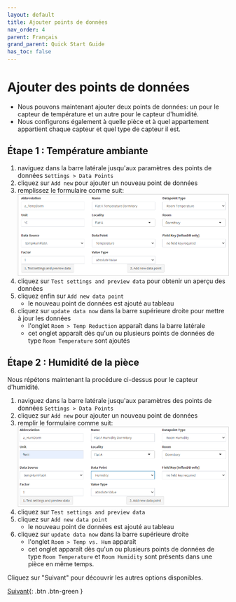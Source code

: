 ```yaml
---
layout: default
title: Ajouter points de données
nav_order: 4
parent: Français
grand_parent: Quick Start Guide
has_toc: false
---
```


# Ajouter des points de données
- Nous pouvons maintenant ajouter deux points de données: un pour le capteur de température et un autre pour le capteur d'humidité.
- Nous configurons également à quelle pièce et à quel appartement appartient chaque capteur et quel type de capteur il est.

## Étape 1 : Température ambiante
1. naviguez dans la barre latérale jusqu'aux paramètres des points de données `Settings > Data Points`
1. cliquez sur `Add new` pour ajouter un nouveau point de données
1. remplissez le formulaire comme suit:<br>
   <img src="https://raw.githubusercontent.com/hslu-ige-laes/lcm/master/docs/assets/images/settingsDataPoints_01.PNG" style="border:1px solid lightgrey"/>
1. cliquez sur `Test settings and preview data` pour obtenir un aperçu des données
1. cliquez enfin sur `Add new data point`
   - le nouveau point de données est ajouté au tableau
1. cliquez sur `update data now` dans la barre supérieure droite pour mettre à jour les données
   - l'onglet `Room > Temp Reduction` apparaît dans la barre latérale
   - cet onglet apparaît dès qu'un ou plusieurs points de données de type `Room Temperature` sont ajoutés

## Étape 2 : Humidité de la pièce
Nous répétons maintenant la procédure ci-dessus pour le capteur d'humidité.

1. naviguez dans la barre latérale jusqu'aux paramètres des points de données `Settings > Data Points`
1. cliquez sur `Add new` pour ajouter un nouveau point de données
1. remplir le formulaire comme suit:<br>
   <img src="https://raw.githubusercontent.com/hslu-ige-laes/lcm/master/docs/assets/images/settingsDataPoints_02.PNG" style="border:1px solid lightgrey"/>
1. cliquez sur `Test settings and preview data`
1. cliquez sur `Add new data point`
   - le nouveau point de données est ajouté au tableau
1. cliquez sur `update data now` dans la barre supérieure droite
   - l'onglet `Room > Temp vs. Hum` apparaît
   - cet onglet apparaît dès qu'un ou plusieurs points de données de type `Room Temperature` et `Room Humidity` sont présents dans une pièce en même temps.

Cliquez sur "Suivant" pour découvrir les autres options disponibles.

[Suivant](https://hslu-ige-laes.github.io/lcm/docs/quickStartGuide/fr/whatsNext/){: .btn .btn-green }


